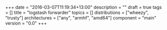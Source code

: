 +++
date = "2016-03-07T11:19:34+13:00"
description = ""
draft = true
tags = []
title = "logstash forwarder"
topics = []
distributions = ["wheezy", "trusty"]
architectures = ["any", "armhf", "amd64"]
component = "main"
version = "0.0"
+++

